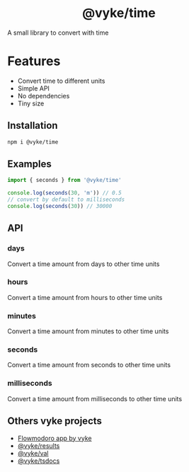 <div align="center">
	<h1>
		@vyke/time
	</h1>
</div>

A small library to convert with time

# Features
- Convert time to different units
- Simple API
- No dependencies
- Tiny size

## Installation
```sh
npm i @vyke/time
```

## Examples
```ts
import { seconds } from '@vyke/time'

console.log(seconds(30, 'm')) // 0.5
// convert by default to milliseconds
console.log(seconds(30)) // 30000
```

## API
### days
Convert a time amount from days to other time units

### hours
Convert a time amount from hours to other time units

### minutes
Convert a time amount from minutes to other time units

### seconds
Convert a time amount from seconds to other time units

### milliseconds
Convert a time amount from milliseconds to other time units

## Others vyke projects
- [Flowmodoro app by vyke](https://github.com/albizures/vyke-flowmodoro)
- [@vyke/results](https://github.com/albizures/vyke-results)
- [@vyke/val](https://github.com/albizures/vyke-val)
- [@vyke/tsdocs](https://github.com/albizures/vyke-tsdocs)
